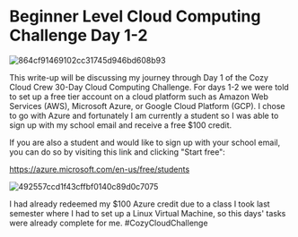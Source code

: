 # Beginner Level Cloud Computing Challenge Day 1-2

![864cf91469102cc31745d946bd608b93](https://github.com/hackerdro/cccBeginnerDay1-2/assets/55811075/9e3376c8-76bc-4836-8dc5-e9cf31a22003)

This write-up will be discussing my journey through Day 1 of the Cozy Cloud Crew 30-Day Cloud Computing Challenge. For days 1-2 we were told to set up a free tier account on a cloud platform such as Amazon Web Services (AWS), Microsoft Azure, or Google Cloud Platform (GCP). I chose to go with Azure and fortunately I am currently a student so I was able to sign up with my school email and receive a free $100 credit.

If you are also a student and would like to sign up with your school email, you can do so by visiting this link and clicking "Start free":

https://azure.microsoft.com/en-us/free/students

![492557ccd1f43cffbf0140c89d0c7075](https://github.com/hackerdro/cccBeginnerDay1-2/assets/55811075/ff623c36-d4bb-4290-aff3-8cd1b3b84e38)

I had already redeemed my $100 Azure credit due to a class I took last semester where I had to set up a Linux Virtual Machine, so this days' tasks were already complete for me. #CozyCloudChallenge
